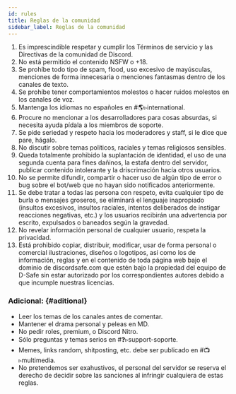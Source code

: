 ```yaml
---
id: rules
title: Reglas de la comunidad
sidebar_label: Reglas de la comunidad
---
```


1. Es imprescindible respetar y cumplir los Términos de servicio y las Directivas de la comunidad de Discord.
2. No está permitido el contenido NSFW o +18.
3. Se prohíbe todo tipo de spam, flood, uso excesivo de mayúsculas, menciones de forma innecesaria o menciones fantasmas dentro de los canales de texto.
4. Se prohíbe tener comportamientos molestos o hacer ruidos molestos en los canales de voz.
5. Mantenga los idiomas no españoles en #🌎▹international.
6. Procure no mencionar a los desarrolladores para cosas absurdas, si necesita ayuda pídala a los miembros de soporte.
7. Se pide seriedad y respeto hacia los moderadores y staff, si le dice que pare, hágalo.
8. No discutir sobre temas políticos, raciales y temas religiosos sensibles.
9. Queda totalmente prohibido la suplantación de identidad, el uso de una segunda cuenta para fines dañinos, la estafa dentro del servidor, publicar contenido intolerante y la driscrimación hacía otros usuarios.
10. No se permite difundir, compartir o hacer uso de algún tipo de error o bug sobre el bot/web que no hayan sido notificados anteriormente.
11. Se debe tratar a todas las persona con respeto, evita cualquier tipo de burla o mensajes groseros, se eliminará el lenguaje inapropiado (insultos excesivos, insultos raciales, intentos deliberados de instigar reacciones negativas, etc.) y los usuarios recibirán una advertencia por escrito, expulsados o baneados según la gravedad.
12. No revelar información personal de cualquier usuario, respeta la privacidad.
13. Está prohibido copiar, distribuir, modificar, usar de forma personal o comercial ilustraciones, diseños o logotipos, así como los de información, reglas y en el contenido de toda página web bajo el dominio de discordsafe.com que estén bajo la propiedad del equipo de D-Safe sin estar autorizado por los correspondientes autores debido a que incumple nuestras licencias.


### Adicional: {#aditional}
* Leer los temas de los canales antes de comentar.
* Mantener el drama personal y peleas en MD.
* No pedir roles, premium, o Discord Nitro.
* Sólo preguntas y temas serios en #❓▹support-soporte.
* Memes, links random, shitposting, etc. debe ser publicado en #📺▹multimedia.
* No pretendemos ser exahustivos, el personal del servidor se reserva el derecho de decidir sobre las sanciones al infringir cualquiera de estas reglas.